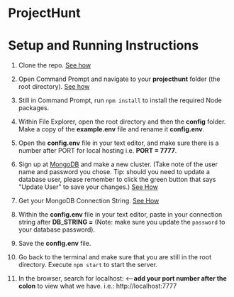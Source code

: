 # ProjectHunt

# Setup and Running Instructions

1. Clone the repo. [See how](https://docs.github.com/en/repositories/creating-and-managing-repositories/cloning-a-repository)

2. Open Command Prompt and navigate to your **projecthunt** folder (the root directory). [See how](https://www.howtogeek.com/659411/how-to-change-directories-in-command-prompt-on-windows-10/)

3. Still in Command Prompt, run ```npm install``` to install the required Node packages.

4. Within File Explorer, open the root directory and then the **config** folder. Make a copy of the **example.env** file and rename it **config.env**.

5. Open the **config.env** file in your text editor, and make sure there is a number after PORT for local hosting i.e. **PORT = 7777**.

6. Sign up at [MongoDB](https://www.mongodb.com/) and make a new cluster. (Take note of the user name and password you chose. Tip: should you need to update a database user, please remember to click the green button that says "Update User" to save your changes.) [See How](https://medium.com/featurepreneur/how-to-create-a-cluster-in-mongodb-28996662b3ac)

7. Get your MongoDB Connection String. [See How](https://www.mongodb.com/docs/guides/atlas/connection-string/)

8. Within the **config.env** file in your text editor, paste in your connection string after **DB_STRING =** (Note: make sure you update the `password` to your database password).

9. Save the **config.env** file.

10. Go back to the terminal and make sure that you are still in the root directory. Execute ```npm start``` to start the server. 

11. In the browser, search for localhost: <--**add your port number after the colon** to view what we have. i.e.: http://localhost:7777